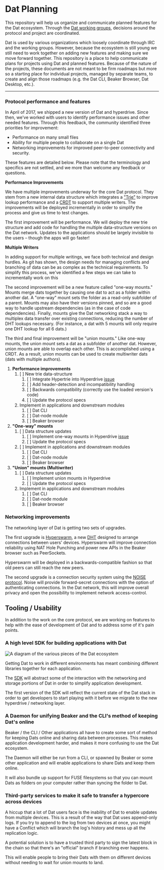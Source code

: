 
# Dat Planning

This repository will help us organize and communicate planned features for the Dat ecosystem. Through the [Dat working groups](https://github.com/datproject/governance), decisions around the protocol and project are coordinated.

Dat is used by various organizations which loosely coordinate through IRC and the working groups. However, because the ecosystem is still young we still need to work together on adding new features and making sure we move forward together. This repository is a place to help communicate plans for projects using Dat and planned features. Because of the nature of the projects, these documents are not meant to be firm roadmaps but more so a starting place for individual projects, managed by separate teams, to create and align those roadmaps (e.g. the Dat CLI, Beaker Browser, Dat Desktop, etc.).

---

### Protocol performance and features

In April of 2017, we shipped a new version of Dat and hyperdrive. Since then, we've worked with users to identify performance issues and other needed features. Through this feedback, the community identified three priorities for improvement:

*   Performance on many small files
*   Ability for multiple people to collaborate on a single Dat
*   Networking improvements for improved peer-to-peer connectivity and security.

These features are detailed below. Please note that the terminology and specifics are not settled, and we more than welcome any feedback or questions.

**Performance Improvements**

We have multiple improvements underway for the core Dat protocol. They stem from a new internal data structure which integrates a ["Trie"](https://en.wikipedia.org/wiki/Trie) to improve lookup performance and a [CRDT](https://en.wikipedia.org/wiki/Conflict-free_replicated_data_type) to support multiple writers. The improvements will be deployed incrementally in order to simplify the process and give us time to test changes.

The first improvement will be performance. We will deploy the new trie structure and add code for handling the multiple data-structure versions on the Dat network. Updates to the applications should be largely invisible to the users – though the apps will go faster!

**Multiple Writers**

In adding support for multiple writings, we face both technical and design hurdles. As git has shown, the design needs for managing conflicts and branching of data can be as complex as the technical requirements. To simplify this process, we've identified a few steps we can take to incrementally work on this

The second improvement will be a new feature called "one-way mounts." Mounts merge dats together by causing one dat to act as a folder within another dat. A "one-way" mount sets the folder as a read-only subfolder of a parent. Mounts may also have their versions pinned, and so are a good way to handle upstream dependencies (as in the case of code dependencies). Finally, mounts give the Dat networking stack a way to multiplex data transfer over existing connections, reducing the number of DHT lookups necessary. (For instance, a dat with 5 mounts will only require one DHT lookup for all 6 dats.)

The third and final improvement will be "union mounts." Like one-way mounts, the union mount sets a dat as a subfolder of another dat. However, union mounts are able to overlap each other. This is accomplished using a CRDT. As a result, union mounts can be used to create multiwriter dats (dats with multiple authors).



1.  **Performance improvements**
    1.  [ ] New trie data-structure
        1.  [ ] Integrate Hypertrie into Hyperdrive [issue](https://github.com/mafintosh/hyperdrive/pull/233)
        1.  [ ] Add header-detection and incompatibility handling
        1.  [ ] Backwards compatibility (correctly use the loaded version's code)
        1.  [ ] Update the protocol specs
    1.  Implement in applications and downstream modules
        1.  [ ] Dat CLI
        1.  [ ] Dat-node module
        1.  [ ] Beaker browser
1.  **"One-way" mounts**
    1.  [ ] Data structure updates
        1.  [ ] Implement one-way mounts in Hyperdrive [issue](https://github.com/mafintosh/hyperdrive/pull/233)
        1.  [ ] Update the protocol specs
    1.  [ ] Implement in applications and downstream modules
        1.  [ ] Dat CLI
        1.  [ ] Dat-node module
        1.  [ ] Beaker browser
1.  **"Union" mounts (Multiwriter)**
    1.  [ ] Data structure updates
        1.  [ ] Implement union mounts in Hyperdrive
        1.  [ ] Update the protocol specs
    1.  Implement in applications and downstream modules
        1.  [ ] Dat CLI
        1.  [ ] Dat-node module
        1.  [ ] Beaker browser


### Networking improvements

The networking layer of Dat is getting two sets of upgrades.

The first upgrade is [Hyperswarm](https://github.com/hyperswarm/), a new [DHT](https://en.wikipedia.org/wiki/Distributed_hash_table) designed to arrange connections between users' devices. Hyperswarm will improve connection reliability using NAT Hole Punching and power new APIs in the Beaker browser such as PeerSockets.

Hyperswarm will be deployed in a backwards-compatible fashion so that old peers can still reach the new peers.

The second upgrade is a connection security system using the [NOISE protocol](http://noiseprotocol.org/). Noise will provide forward-secret connections with the option of authenticating connections. In the Dat network, this will improve overall privacy and open the possibility to implement network access-control.

## Tooling / Usability

In addition to the work on the core protocol, we are working on features to help with the ease of development of Dat and to address some of it's pain points.

### A high level SDK for building applications with Dat

![A diagram of the various pieces of the Dat ecosystem](https://user-images.githubusercontent.com/911495/59621049-627c9180-90fc-11e9-9acc-1f6deea4932d.png)

Getting Dat to work in different environments has meant combining different libraries together for each application.

The [SDK](https://github.com/datproject/sdk) will abstract some of the interaction with the networking and storage portions of Dat in order to simplify application development.

The first version of the SDK will reflect the current state of the Dat stack in order to get developers to start playing with it before we migrate to the new hyperdrive / networking layer.

### A Daemon for unifying Beaker and the CLI's method of keeping Dat's online

Beaker / the CLI / Other applications all have to create some sort of method for keeping Dats online and sharing data between processes. This makes application development harder, and makes it more confusing to use the Dat ecosystem.

The Daemon will either be run from a CLI, or spawned by Beaker or some other application and will enable applications to share Dats and keep them online.

It will also bundle up support for FUSE filesystems so that you can mount Dats as folders on your computer rather than syncing the folder to Dat.

### Third-party services to make it safe to transfer a hypercore across devices

A hiccup that a lot of Dat users face is the inability of Dat to enable updates from multiple devices. This is a result of the way that Dat uses append-only logs. If you try to append to the log from two devices at once, you might have a Conflict which will branch the log's history and mess up all the replication logic.

A potential solution is to have a trusted third party to sign the latest block in the chain so that there's an "official" branch if branching ever happens.

This will enable people to bring their Dats with them on different devices without needing to wait for union mounts to land.
